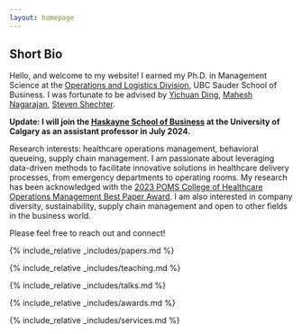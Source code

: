 ```yaml
---
layout: homepage
---
```


## Short Bio

Hello, and welcome to my website! I earned my Ph.D. in Management Science at the [Operations and Logistics Division](https://www.sauder.ubc.ca/thought-leadership/divisions/operations-and-logistics), UBC Sauder School of Business. I was fortunate to be advised by [Yichuan Ding](https://www.mcgill.ca/desautels/yichuan-daniel-ding), [Mahesh Nagarajan](https://www.sauder.ubc.ca/people/mahesh-nagarajan), [Steven Shechter](https://www.sauder.ubc.ca/people/steven-shechter). 

**Update: I will join the [Haskayne School of Business](https://haskayne.ucalgary.ca/) at the University of Calgary as an assistant professor in July 2024.**

Research interests: healthcare operations management, behavioral queueing, supply chain management. I am passionate about leveraging data-driven methods to facilitate innovative solutions in healthcare delivery processes, from emergency departments to operating rooms. My research has been acknowledged with the [2023 POMS College of Healthcare Operations Management Best Paper Award](https://www.linkedin.com/posts/xin-david-ding-5b5b618_conference-education-poms-activity-7067906007045156864-xIVs?utm_source=share&utm_medium=member_desktop). I am also interested in company diversity, sustainability, supply chain management and open to other fields in the business world. 

Please feel free to reach out and connect!


{% include_relative _includes/papers.md %}

{% include_relative _includes/teaching.md %}

{% include_relative _includes/talks.md %}

{% include_relative _includes/awards.md %}

{% include_relative _includes/services.md %}



